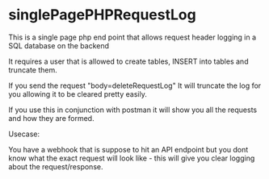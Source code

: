 # singlePagePHPRequestLog

This is a single page php end point that allows request header logging in a SQL database on the backend

It requires a user that is allowed to create tables, INSERT into tables and truncate them. 

If you send the request "body=deleteRequestLog" It will truncate the log for you allowing it to be cleared pretty easily. 

If you use this in conjunction with postman it will show you all the requests and how they are formed. 

Usecase: 

You have a webhook that is suppose to hit an API endpoint but you dont know what the exact request will look like - this will give you clear logging about the request/response. 
 
